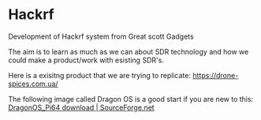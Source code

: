# Hackrf
Development of Hackrf system from Great scott Gadgets

The aim is to learn as much as we can about SDR technology and how we could make a product/work with esisting SDR's.

Here is a exisitng product that we are trying to replicate:
https://drone-spices.com.ua/

The following image called Dragon OS is a good start if you are new to this:
[DragonOS_Pi64 download | SourceForge.net](https://sourceforge.net/projects/dragonos-pi64/)


